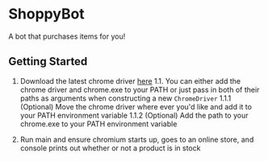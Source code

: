 # ShoppyBot
A bot that purchases items for you!

## Getting Started
1. Download the latest chrome driver [here](https://chromedriver.chromium.org/)
  1.1. You can either add the chrome driver and chrome.exe to your PATH or just pass in both of their paths as arguments when constructing a new `ChromeDriver`
  1.1.1 (Optional) Move the chrome driver where ever you'd like and add it to your PATH environment variable
  1.1.2 (Optional) Add the path to your chrome.exe to your PATH environment variable

3. Run main and ensure chromium starts up, goes to an online store, and console prints out whether or not a product is in stock
